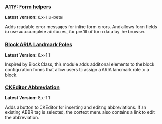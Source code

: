 ### [A11Y: Form helpers](https://www.drupal.org/project/a11y%5Fform%5Fhelpers)

**Latest Version:** 8.x-1.0-beta1

Adds readable error messages for inline form errors. And allows form fields to use autocomplete attributes, for prefill of form data by the browser.

### [Block ARIA Landmark Roles](http://drupal.org/project/block%5Faria%5Flandmark%5Froles)

**Latest Version:** 8.x-1.1

Inspired by Block Class, this module adds additional elements to the block configuration forms that allow users to assign a ARIA landmark role to a block.

### [CKEditor Abbreviation](https://www.drupal.org/project/ckeditor%5Fabbreviation)

**Latest Version:** 8.x-1.1

Adds a button to CKEditor for inserting and editing abbreviations. If an existing ABBR tag is selected, the context menu also contains a link to edit the abbreviation.